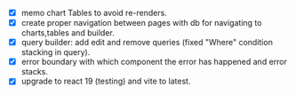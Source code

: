 - [x] memo chart Tables to avoid re-renders.
- [x] create proper navigation between pages with db for navigating to charts,tables and builder.
- [x] query builder: add edit and remove queries (fixed "Where" condition stacking in query).
- [x] error boundary with which component the error has happened and error stacks.
- [x] upgrade to react 19 (testing) and vite to latest.
